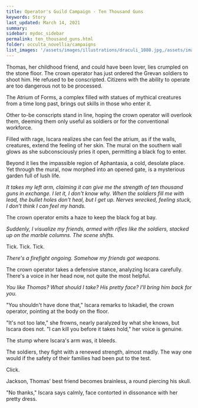 ```yaml
---
title: Operator's Guild Campaign - Ten Thousand Guns
keywords: Story
last_updated: March 14, 2021
summary: 
sidebar: mydoc_sidebar
permalink: ten_thousand_guns.html
folder: occulta_novellia/campaigns
list_images: '/assets/images/illustrations/draculi_1080.jpg,/assets/images/illustrations/laurence_the_duelist_1080.png,/assets/images/illustrations/iscara_the_ten_thousand_guns_1080.png,/assets/images/illustrations/alpha_draculi_1080.png'
---
```


Thomas, her childhood friend, and could have been lover, lies crumpled on the stone floor. The crown operator has just ordered the Grevan soldiers to shoot him. He refused to be conscripted. Citizens with the ability to operate are too dangerous not to be processed.

The Atrium of Forms, a complex filled with statues of mythical creatures from a time long past, brings out skills in those who enter it.

Other to-be conscripts stand in line, hoping the crown operator will overlook them, deeming them only useful as soldiers or for the conventional workforce.

Filled with rage, Iscara realizes she can feel the atrium, as if the walls, creatures, extend the feeling of her skin. The mural on the southern wall glows as she subconsciously pries it open, permitting a black fog to enter.

Beyond it lies the impassible region of Aphantasia, a cold, desolate place. Yet through the mural, now morphed into an opened gate, is a mysterious garden full of lush life.

*It takes my left arm, claiming it can give me the strength of ten thousand guns in exchange. I let it, I don't know why. When the soldiers fill me with lead, the bullet holes don't heal, but I get up. Nerves wrecked, feeling stuck, I don't think I can feel my hands.*

The crown operator emits a haze to keep the black fog at bay.

*Suddenly, I visualize my friends, armed with rifles like the soldiers, stacked up on the marble columns. The scene shifts.*

Tick. Tick. Tick.

*There's a firefight ongoing. Somehow my friends got weapons.*

The crown operator takes a defensive stance, analyzing Iscara carefully. There's a voice in her head now, not quite the most helpful.

*You like Thomas? What should I take? His pretty face? I'll bring him back for you.*

"You shouldn't have done that," Iscara remarks to Iskadiel, the crown operator, pointing at the body on the floor.

"It's not too late," she frowns, nearly paralyzed by what she knows, but Iscara does not. "I can kill you before it takes hold," her voice is genuine.

The stump where Iscara's arm was, it bleeds.

The soldiers, they fight with a renewed strength, almost madly. The way one would if the safety of their families had been put to the test.

Click.

Jackson, Thomas' best friend becomes brainless, a round piercing his skull.

"No thanks," Iscara says calmly, face contorted in dissonance with her pretty dress.
